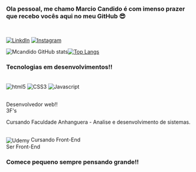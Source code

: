 



### Ola pessoal, me chamo Marcio Candido é com imenso prazer que recebo vocês aqui no meu GitHub 😎</br>


</br>

[![LinkdIn](https://img.shields.io/badge/LinkedIn-0077B5?style=for-the-badge&logo=linkedin&logoColor=white)](https://www.linkedin.com/in/marcio-candido-501a0522b/)
[![Instagram](https://img.shields.io/badge/Instagram-E4405F?style=for-the-badge&logo=instagram&logoColor=white)](https://www.instagram.com/m_candidos/)


![Mcandido GitHub stats](https://github-readme-stats.vercel.app/api?username=MarcioCandidos&show_icons=true&theme=dracula)[![Top Langs](https://github-readme-stats.vercel.app/api/top-langs/?username=MarcioCandidos&langs=)](https://github.com/MarcioCandidos/github-readme-stats)




### Tecnologias em desenvolvimentos!!


<div style="display: inline_block"><br/>
    <img align="center" alt="html5" src="https://img.shields.io/badge/HTML5-E34F26?style=for-the-badge&logo=html5&logoColor=white" /> <img align="center" alt="CSS3" src="https://img.shields.io/badge/CSS3-1572B6?style=for-the-badge&logo=css3&logoColor=white" /> <img align="center" alt="Javascript" src="https://img.shields.io/badge/JavaScript-323330?style=for-the-badge&logo=javascript&logoColor=F7DF1E" /> 
    
</div></br>

Desenvolvedor web!!</br>
3F's

Cursando Faculdade Anhanguera - Analise e desenvolvimento de sistemas.</br><br>

 <img align="center" alt="Udemy" src="https://img.shields.io/badge/Udemy-EC5252?style=for-the-badge&logo=Udemy&logoColor=white" /> Cursando Front-End <br>Ser Front-End

### Comece pequeno sempre pensando grande!!
